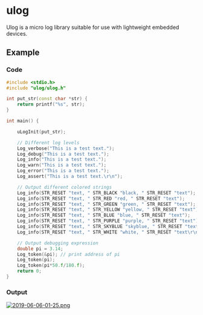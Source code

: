 # ulog

Ulog is a micro log library suitable for use with lightweight embedded devices.

## Example

### Code

```C++
#include <stdio.h>
#include "ulog/ulog.h"

int put_str(const char *str) {
    return printf("%s", str);
}

int main() {

    uLogInit(put_str);

    // Different log levels
    Log_verbose("This is a test text.");
    Log_debug("This is a test text.");
    Log_info("This is a test text.");
    Log_warn("This is a test text.");
    Log_error("This is a test text.");
    Log_assert("This is a test text.\r\n");

    // Output different colored strings
    Log_info(STR_RESET "text, " STR_BLACK "black, " STR_RESET "text");
    Log_info(STR_RESET "text, " STR_RED "red, " STR_RESET "text");
    Log_info(STR_RESET "text, " STR_GREEN "green, " STR_RESET "text");
    Log_info(STR_RESET "text, " STR_YELLOW "yellow, " STR_RESET "text");
    Log_info(STR_RESET "text, " STR_BLUE "blue, " STR_RESET "text");
    Log_info(STR_RESET "text, " STR_PURPLE "purple, " STR_RESET "text");
    Log_info(STR_RESET "text, " STR_SKYBLUE "skyblue, " STR_RESET "text");
    Log_info(STR_RESET "text, " STR_WHITE "white, " STR_RESET "text\r\n");

    // Output debugging expression
    double pi = 3.14;
    Log_token(&pi); // print address of pi
    Log_token(pi);
    Log_token(pi*50.f/180.f);
    return 0;
}
```

### Output

[![2019-06-06-01-25.png](https://i.postimg.cc/JhNkgZ8r/2019-06-06-01-25.png)](https://postimg.cc/bGvrSGdW)
